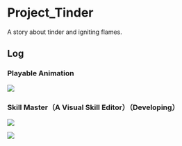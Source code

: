 # Project_Tinder
A story about tinder and igniting flames.

## Log

### Playable Animation

![](https://s2.loli.net/2024/09/15/4qp6J8umLngfjPG.gif)

### Skill Master（A Visual Skill Editor）（Developing）

![](https://s2.loli.net/2024/09/29/5R3j4Fz8qZ1bX2U.png)

![](https://s2.loli.net/2024/10/04/4ioH3fSnhXy81At.gif)
